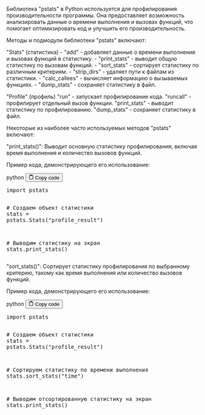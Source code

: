 <p>Библиотека "pstats" в Python используется для профилирования производительности программы.
Она предоставляет возможность анализировать данные о времени выполнения и вызовах функций,
что помогает оптимизировать код и улучшить его производительность.</p>
<p>Методы и подмодули библиотеки "pstats" включают:</p>
<p>"Stats" (статистика)
    - "add" - добавляет данные о времени выполнения и вызовах функций в статистику.
    - "print_stats" - выводит общую статистику по вызовам функций.
    - "sort_stats" - сортирует статистику по различным критериям.
    - "strip_dirs" - удаляет пути к файлам из статистики.
    - "calc_callees" - вычисляет информацию о вызываемых функциях.
    - "dump_stats" - сохраняет статистику в файл.</p>
<p>"Profile" (профиль)
"run" - запускает профилирование кода.
"runcall" - профилирует отдельный вызов функции.
"print_stats" - выводит статистику по профилированию.
"dump_stats" - сохраняет статистику в файл.</p>
<p>Некоторые из наиболее часто используемых методов "pstats" включают:</p>
<p>"print_stats()": Выводит основную статистику профилирования, включая время выполнения и количество вызовов функций.</p>
<p>Пример кода, демонстрирующего его использование:</p>
<div class="code-element">
<div class="lang-line">
  <text>python</text>
  <button class="copy-button"
          id="codeef4e0f00620a826aea142dc94c3fb052b"
          onclick="copyCode(codeef4e0f00620a826aea142dc94c3fb052, codeef4e0f00620a826aea142dc94c3fb052b)">
    <svg stroke="currentColor"
         fill="none"
         stroke-width="2"
         viewBox="0 0 24 24"
         stroke-linecap="round"
         stroke-linejoin="round"
         class="h-4 w-4"
         height="1em"
         width="1em"
         xmlns="http://www.w3.org/2000/svg">
      <path d="M16 4h2a2 2 0 0 1 2 2v14a2 2 0 0 1-2 2H6a2 2 0 0 1-2-2V6a2 2 0 0 1 2-2h2"></path>
      <rect x="8" y="2" width="8" height="4" rx="1" ry="1"></rect>
    </svg>
    <text>Copy code</text>
  </button>

</div>
<div class="code" id="codeef4e0f00620a826aea142dc94c3fb052"><div class="highlight"><pre><span></span><span class="kn">import</span> <span class="nn">pstats</span>

<span class="c1"># Создаем объект статистики</span>
<span class="n">stats</span> <span class="o">=</span> <span class="n">pstats</span><span class="o">.</span><span class="n">Stats</span><span class="p">(</span><span class="s2">&quot;profile_result&quot;</span><span class="p">)</span>

<span class="c1"># Выводим статистику на экран</span>
<span class="n">stats</span><span class="o">.</span><span class="n">print_stats</span><span class="p">()</span>
</pre></div></div>
</div>

<p>"sort_stats()": Сортирует статистику профилирования по выбранному критерию,
такому как время выполнения или количество вызовов функций.</p>
<p>Пример кода, демонстрирующего его использование:</p>
<div class="code-element">
<div class="lang-line">
  <text>python</text>
  <button class="copy-button"
          id="code1c33bf3919383f9f0c29f45c799070b9b"
          onclick="copyCode(code1c33bf3919383f9f0c29f45c799070b9, code1c33bf3919383f9f0c29f45c799070b9b)">
    <svg stroke="currentColor"
         fill="none"
         stroke-width="2"
         viewBox="0 0 24 24"
         stroke-linecap="round"
         stroke-linejoin="round"
         class="h-4 w-4"
         height="1em"
         width="1em"
         xmlns="http://www.w3.org/2000/svg">
      <path d="M16 4h2a2 2 0 0 1 2 2v14a2 2 0 0 1-2 2H6a2 2 0 0 1-2-2V6a2 2 0 0 1 2-2h2"></path>
      <rect x="8" y="2" width="8" height="4" rx="1" ry="1"></rect>
    </svg>
    <text>Copy code</text>
  </button>

</div>
<div class="code" id="code1c33bf3919383f9f0c29f45c799070b9"><div class="highlight"><pre><span></span><span class="kn">import</span> <span class="nn">pstats</span>

<span class="c1"># Создаем объект статистики</span>
<span class="n">stats</span> <span class="o">=</span> <span class="n">pstats</span><span class="o">.</span><span class="n">Stats</span><span class="p">(</span><span class="s2">&quot;profile_result&quot;</span><span class="p">)</span>

<span class="c1"># Сортируем статистику по времени выполнения</span>
<span class="n">stats</span><span class="o">.</span><span class="n">sort_stats</span><span class="p">(</span><span class="s2">&quot;time&quot;</span><span class="p">)</span>

<span class="c1"># Выводим отсортированную статистику на экран</span>
<span class="n">stats</span><span class="o">.</span><span class="n">print_stats</span><span class="p">()</span>
</pre></div></div>
</div>